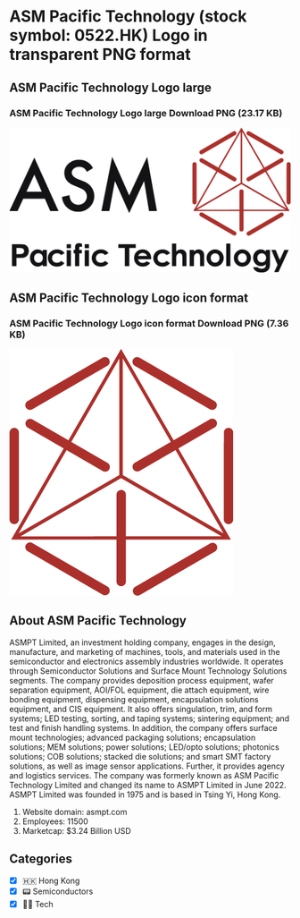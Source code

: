 # ASM Pacific Technology (stock symbol: 0522.HK) Logo in transparent PNG format

## ASM Pacific Technology Logo large

### ASM Pacific Technology Logo large Download PNG (23.17 KB)

![ASM Pacific Technology Logo large Download PNG (23.17 KB)](/img/orig/0522.HK_BIG-23d877c9.png)

## ASM Pacific Technology Logo icon format

### ASM Pacific Technology Logo icon format Download PNG (7.36 KB)

![ASM Pacific Technology Logo icon format Download PNG (7.36 KB)](/img/orig/0522.HK-8bdbf185.png)

## About ASM Pacific Technology

ASMPT Limited, an investment holding company, engages in the design, manufacture, and marketing of machines, tools, and materials used in the semiconductor and electronics assembly industries worldwide. It operates through Semiconductor Solutions and Surface Mount Technology Solutions segments. The company provides deposition process equipment, wafer separation equipment, AOI/FOL equipment, die attach equipment, wire bonding equipment, dispensing equipment, encapsulation solutions equipment, and CIS equipment. It also offers singulation, trim, and form systems; LED testing, sorting, and taping systems; sintering equipment; and test and finish handling systems. In addition, the company offers surface mount technologies; advanced packaging solutions; encapsulation solutions; MEM solutions; power solutions; LED/opto solutions; photonics solutions; COB solutions; stacked die solutions; and smart SMT factory solutions, as well as image sensor applications. Further, it provides agency and logistics services. The company was formerly known as ASM Pacific Technology Limited and changed its name to ASMPT Limited in June 2022. ASMPT Limited was founded in 1975 and is based in Tsing Yi, Hong Kong.

1. Website domain: asmpt.com
2. Employees: 11500
3. Marketcap: $3.24 Billion USD


## Categories
- [x] 🇭🇰 Hong Kong
- [x] 📟 Semiconductors
- [x] 👩‍💻 Tech
